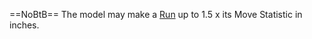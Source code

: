 ==NoBtB==
The model may make a [Run](Movement%20Placing.md#Run) up to 1.5 x its Move Statistic in inches.